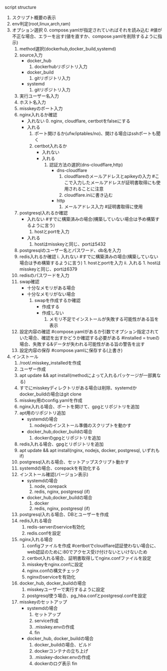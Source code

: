 script structure

1. スクリプト概要の表示
2. env判定(root,linux,arch,ram)
3. オプション選択
    0. compose.yamlが指定されていればそれを読み込む #値が不正な場合、エラーを出す(値を直すか、compose.yamlを削除するように指示)
    1. method選択(dockerhub,docker_build,systemd)
    2. source入力
        - docker_hub
            1. dockerhubリポジトリ入力
        - docker_build
            1. gitリポジトリ入力
        - systemd
            1. gitリポジトリ入力
    3. 実行ユーザー名入力
    4. ホスト名入力
    5. misskeyのポート入力
    6. nginx入れるか確認
        - 入れない
            0. nginx, cloudflare, certbotをfalseにする
        - 入れる
            1. ポート開けるか(ufw/iptables/no)、開ける場合はsshポートも聞く
            2. certbot入れるか
                - 入れない
                - 入れる
                    1. 認証方法の選択(dns-cloudflare,http)
                        - dns-cloudflare
                            1. cloudflareのメールアドレスとapikeyの入力 #ここで入力したメールアドレスが証明書取得にも使用されることに注意
                            2. cloudflare.iniに書き込む
                        - http
                            1. メールアドレス入力 #証明書取得に使用
    7. postgresql入れるか確認
        - 入れない #すでに構築済みの場合(構築していない場合は予め構築するように言う)
            1. hostとportを入力
        - 入れる
            1. hostはmisskeyと同じ、portは5432
    8. postgresqlのユーザー名とパスワード、db名を入力
    9. redis入れるか確認
        i. 入れない #すでに構築済みの場合(構築していない場合は予め構築するように言う)
            1. hostとportを入力
        ii. 入れる
            1. hostはmisskeyと同じ、portは6379
    10. redisのパスワードを入力
    11. swap確認
        - 十分なメモリがある場合
        - 十分なメモリがない場合
            1. swapを作成するか確認
                - 作成する
                - 作成しない
                    1. メモリ不足でインストールが失敗する可能性がある旨を表示
    12. 設定内容の確認 #compose.yamlがあるか引数でオプション指定されていた場合、確認を出すかどうか確認する必要がある #installed = trueの場合、失敗する&データが失われる可能性がある旨の警告を出す
    13. 設定内容の保存 #compose.yamlに保存する(上書き)
4. インストール
    1. /root/.misskey_installedを作成
    2. ユーザー作成
    3. apt update && apt install(methodによって入れるパッケージが一部異なる)
    4. すでにmisskeyディレクトリがある場合は削除、systemdかdocker_buildの場合はgit clone
    5. misskey用のconfig.yamlを作成
    6. nginx入れる場合、ポートを開けて、gpgとリポジトリを追加
    7. apt用のリポジトリ追加
        - systemdの場合
            1. nodejsのインストール準備のスクリプトを動かす
        - docker_hub,docker_buildの場合
            1. dockerのgpgとリポジトリを追加
    8. redis入れる場合、gpgとリポジトリを追加
    9. apt update && apt install(nginx, nodejs, docker, postgresql, いずれもif)
    10. postgresql入れる場合、セットアップスクリプト動かす
    10. systemdの場合、corepackを有効化する
    11. インストール確認(バージョン表示)
        - systemdの場合
            1. node, corepack
            2. redis, nginx, postgresql (if)
        - docker_hub,docker_buildの場合
            1. docker
            2. redis, nginx, postgresql (if)
    11. postgresql入れる場合、DBとユーザーを作成
    12. redis入れる場合
        1. redis-serverのservice有効化
        2. redis.confを設定
    13. nginx入れる場合
        1. configファイルを作成 #certbotでcloudflare認証使わない場合に、web認証のために:80でアクセス受け付けないといけないため
        2. certbot入れる場合、証明書取得してnginx.confファイルを設定
        3. misskeyをnginx.confに設定
        4. nginx.confの構文チェック
        5. nginxのserviceを有効化
    14. docker_hub, docker_buildの場合
        1. misskeyユーザーで実行するように設定
        2. postgresql使う場合、pg_hba.confとpostgresql.confを設定
    15. misskeyのセットアップ
        - systemdの場合
            1. セットアップ
            2. service作成
            3. .misskey.envの作成
            4. fin
        - docker_hub, docker_buildの場合
            1. docker_buildの場合、ビルド
            2. dockerコンテナの立ち上げ
            3. .misskey-docker.envの作成
            4. dockerのログ表示
fin
